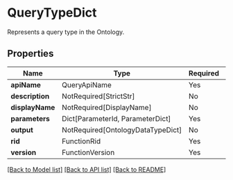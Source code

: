 # QueryTypeDict

Represents a query type in the Ontology.

## Properties
| Name | Type | Required | Description |
| ------------ | ------------- | ------------- | ------------- |
**apiName** | QueryApiName | Yes |  |
**description** | NotRequired[StrictStr] | No |  |
**displayName** | NotRequired[DisplayName] | No |  |
**parameters** | Dict[ParameterId, ParameterDict] | Yes |  |
**output** | NotRequired[OntologyDataTypeDict] | No |  |
**rid** | FunctionRid | Yes |  |
**version** | FunctionVersion | Yes |  |


[[Back to Model list]](../../../README.md#models-v2-link) [[Back to API list]](../../../README.md#documentation-for-api-endpoints) [[Back to README]](../../../README.md)
